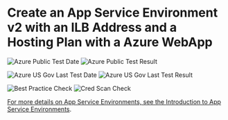 # Create an App Service Environment v2 with an ILB Address and a Hosting Plan with a Azure WebApp

![Azure Public Test Date](https://azurequickstartsservice.blob.core.windows.net/badges/201-asev2-ilb-with-web-app/PublicLastTestDate.svg)
![Azure Public Test Result](https://azurequickstartsservice.blob.core.windows.net/badges/201-asev2-ilb-with-web-app/PublicDeployment.svg)

![Azure US Gov Last Test Date](https://azurequickstartsservice.blob.core.windows.net/badges/201-asev2-ilb-with-web-app/FairfaxLastTestDate.svg)
![Azure US Gov Last Test Result](https://azurequickstartsservice.blob.core.windows.net/badges/201-asev2-ilb-with-web-app/FairfaxDeployment.svg)

![Best Practice Check](https://azurequickstartsservice.blob.core.windows.net/badges/201-asev2-ilb-with-web-app/BestPracticeResult.svg)
![Cred Scan Check](https://azurequickstartsservice.blob.core.windows.net/badges/201-asev2-ilb-with-web-app/CredScanResult.svg)

<a href="https://portal.azure.com/#create/Microsoft.Template/uri/https%3A%2F%2Fraw.githubusercontent.com%2Fazure%2Fazure-quickstart-templates%2Fmaster%2F201-asev2-ilb-with-web-app%2Fazuredeploy.json" target="_blank">
    


    


For more details on App Service Environments, see the [Introduction to App Service Environments](https://docs.microsoft.com/en-us/azure/app-service/app-service-environment/intro).

